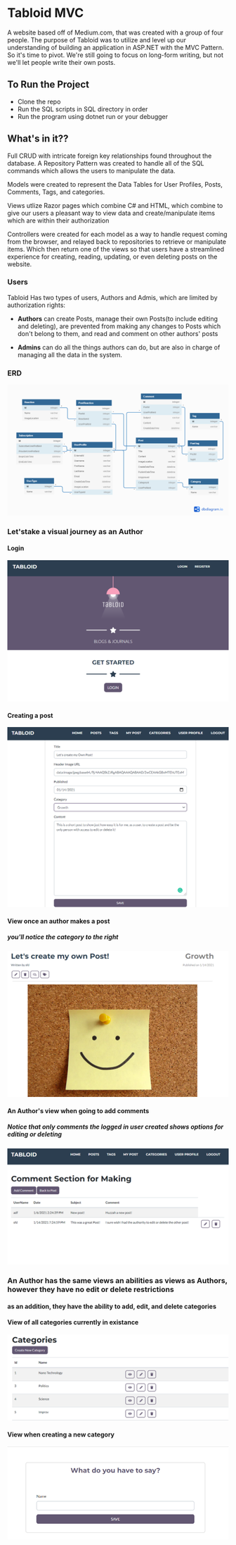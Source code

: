 # Tabloid MVC

A website based off of Medium.com, that was created with a group of four people. The purpose of Tabloid was to utilize and level up our understanding of building an application in ASP.NET with the MVC Pattern.
So it's time to pivot. We're still going to focus on long-form writing, but not we'll let people write their own posts.

## To Run the Project
- Clone the repo
- Run the SQL scripts in SQL directory in order
- Run the program using dotnet run or your debugger

## What's in it??

Full CRUD with intricate foreign key relationships found throughout the database. A Repository Pattern was created to handle all of the SQL commands which allows the users to manipulate the data. 

Models were created to represent the Data Tables for User Profiles, Posts, Comments, Tags, and categories. 

Views utlize Razor pages which combine C# and HTML, which combine to give our users a pleasant way to view data and create/manipulate items which are within their authorization

Controllers were created for each model as a way to handle request coming from the browser, and relayed back to repositories to retrieve or manipulate items. Which then return one of the views so that users have a streamlined experience for creating, reading, updating, or even deleting posts on the website.

### Users

Tabloid Has two types of users, Authors and Admis, which are limited by authorization rights:

* **Authors** can create Posts, manage their own Posts(to include editing and deleting), are prevented from making any changes to Posts which don't belong to them, and read and comment on other authors' posts

* **Admins** can do all the things authors can do, but are also in charge of managing all the data in the system. 

### ERD

![Tabloid ERD](./images/Tabloid.png)

### Let'stake a visual journey as an Author
#### Login
![Tabloid Login](./images/Tabloid_caption_1.PNG)
#### Creating a post
![Tabloid Post](./images/Tabloid_caption_2.PNG)

#### View once an author makes a  post
##### you'll notice the category to the right
![Tabloid View](./images/Tabloid_caption_3.PNG)
#### An Author's view when going to add comments
##### Notice that only comments the logged in user created shows options for editing or deleting
![Tabloid Comment](./images/Tabloid_caption_4.PNG)


### An Author has the same views an abilities as views as Authors, however they have no edit or delete restrictions

#### as an addition, they have the ability to add, edit, and delete categories

#### View of all categories currently in existance
![Tabloid Categories](./images/Tabloid_cats.PNG)
    
#### View when creating a new category
![Tabloid Categories](./images/Category@addition.PNG)
